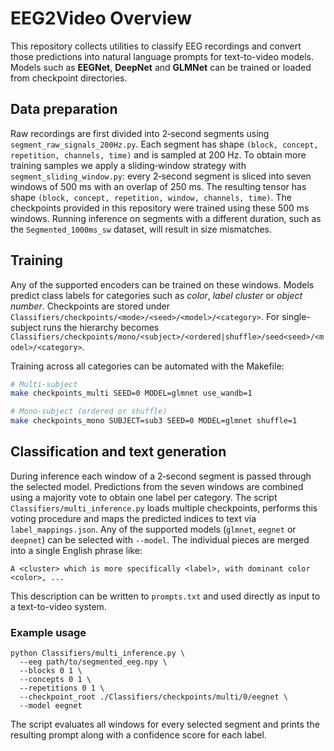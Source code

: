 # EEG2Video Overview

This repository collects utilities to classify EEG recordings and
convert those predictions into natural language prompts for text-to-video models.
Models such as **EEGNet**, **DeepNet** and **GLMNet** can be trained or loaded from
checkpoint directories.

## Data preparation

Raw recordings are first divided into 2‑second segments using
`segment_raw_signals_200Hz.py`.  Each segment has shape `(block, concept,
repetition, channels, time)` and is sampled at 200 Hz.  To obtain more training
samples we apply a sliding‑window strategy with
`segment_sliding_window.py`: every 2‑second segment is sliced into seven
windows of 500 ms with an overlap of 250 ms.
The resulting tensor has shape `(block, concept, repetition, window, channels,
time)`.
The checkpoints provided in this repository were trained using these 500 ms
windows. Running inference on segments with a different duration, such as the
`Segmented_1000ms_sw` dataset, will result in size mismatches.

## Training

Any of the supported encoders can be trained on these windows.  Models predict
class labels for categories such as *color*, *label cluster* or *object number*.
Checkpoints are stored under `Classifiers/checkpoints/<mode>/<seed>/<model>/<category>`.
For single-subject runs the hierarchy becomes
`Classifiers/checkpoints/mono/<subject>/<ordered|shuffle>/seed<seed>/<model>/<category>`.

Training across all categories can be automated with the Makefile:

```bash
# Multi-subject
make checkpoints_multi SEED=0 MODEL=glmnet use_wandb=1

# Mono-subject (ordered or shuffle)
make checkpoints_mono SUBJECT=sub3 SEED=0 MODEL=glmnet shuffle=1
```

## Classification and text generation

During inference each window of a 2‑second segment is passed through the
selected model.  Predictions from the seven windows are combined using a
majority vote to obtain one label per category.  The script
`Classifiers/multi_inference.py` loads multiple checkpoints, performs this voting
procedure and maps the predicted indices to text via
`label_mappings.json`.  Any of the supported models (``glmnet``, ``eegnet`` or ``deepnet``)
can be selected with ``--model``. The individual pieces are merged into a single English
phrase like:

```
A <cluster> which is more specifically <label>, with dominant color <color>, ...
```

This description can be written to `prompts.txt` and used directly as input to a
text-to-video system.

### Example usage

```
python Classifiers/multi_inference.py \
  --eeg path/to/segmented_eeg.npy \
  --blocks 0 1 \
  --concepts 0 1 \
  --repetitions 0 1 \
  --checkpoint_root ./Classifiers/checkpoints/multi/0/eegnet \
  --model eegnet
```

The script evaluates all windows for every selected segment and prints the
resulting prompt along with a confidence score for each label.
